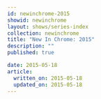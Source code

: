 ```yaml
---
id: newinchrome-2015
showid: newinchrome
layout: shows/series-index
collection: newinchrome
title: "New In Chrome: 2015"
description: ""
published: true

date: 2015-05-18
article:
  written_on: 2015-05-18
  updated_on: 2015-05-18
---
```

